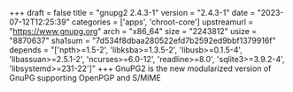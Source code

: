+++
draft = false
title = "gnupg2 2.4.3-1"
version = "2.4.3-1"
date = "2023-07-12T12:25:39"
categories = ['apps', 'chroot-core']
upstreamurl = "https://www.gnupg.org"
arch = "x86_64"
size = "2243812"
usize = "8870637"
sha1sum = "7d534f8dbaa280522efd7b2592ed9bbf1379916f"
depends = "['npth>=1.5-2', 'libksba>=1.3.5-2', 'libusb>=0.1.5-4', 'libassuan>=2.5.1-2', 'ncurses>=6.0-12', 'readline>=8.0', 'sqlite3>=3.9.2-4', 'libsystemd>=231-22']"
+++
GnuPG2 is the new modularized version of GnuPG supporting OpenPGP and S/MIME